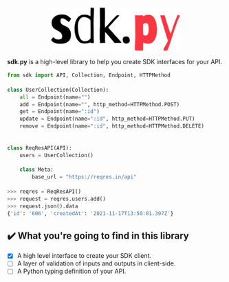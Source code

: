 <p align="center">
  <img width="300" src="./assets/logo.png" alt="sdk.py logo">
</p>

**sdk.py** is a high-level library to help you create SDK interfaces for your API.

```python
from sdk import API, Collection, Endpoint, HTTPMethod

class UserCollection(Collection):
    all = Endpoint(name="")
    add = Endpoint(name="", http_method=HTTPMethod.POST)
    get = Endpoint(name=":id")
    update = Endpoint(name=":id", http_method=HTTPMethod.PUT)
    remove = Endpoint(name=":id", http_method=HTTPMethod.DELETE)


class ReqResAPI(API):
    users = UserCollection()

    class Meta:
        base_url = "https://reqres.in/api"

>>> reqres = ReqResAPI()
>>> request = reqres.users.add()
>>> request.json().data
{'id': '606', 'createdAt': '2021-11-17T13:50:01.397Z'}
```

## :heavy_check_mark: What you're going to find in this library

- [x] A high level interface to create your SDK client.
- [ ] A layer of validation of inputs and outputs in client-side.
- [ ] A Python typing definition of your API.
